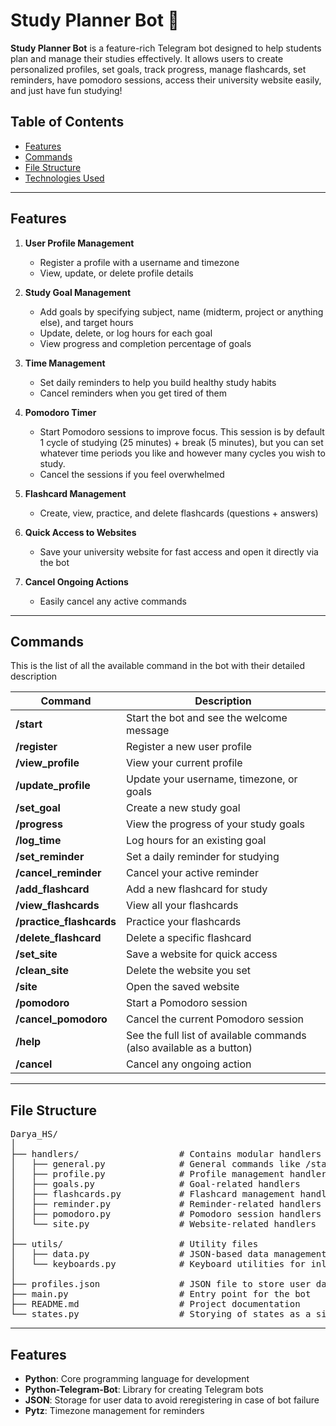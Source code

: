 # Study Planner Bot 🤖

**Study Planner Bot** is a feature-rich Telegram bot designed to help students plan and manage their studies effectively. It allows users to create personalized profiles, set goals, track progress, manage flashcards, set reminders, have pomodoro sessions, access their university website easily, and just have fun studying!

## Table of Contents

- [Features](#features)
- [Commands](#commands)
- [File Structure](#file-structure)
- [Technologies Used](#technologies-used)

---

## Features

1. **User Profile Management**  
   - Register a profile with a username and timezone  
   - View, update, or delete profile details

2. **Study Goal Management**  
   - Add goals by specifying subject, name (midterm, project or anything else), and target hours  
   - Update, delete, or log hours for each goal  
   - View progress and completion percentage of goals

3. **Time Management**  
   - Set daily reminders to help you build healthy study habits 
   - Cancel reminders when you get tired of them

4. **Pomodoro Timer**  
   - Start Pomodoro sessions to improve focus. This session is by default 1 cycle of studying (25 minutes) + break (5 minutes), but you can set whatever time periods you like and however many cycles you wish to study. 
   - Cancel the sessions if you feel overwhelmed

5. **Flashcard Management**  
   - Create, view, practice, and delete flashcards (questions + answers)

6. **Quick Access to Websites**  
   - Save your university website for fast access and open it directly via the bot

7. **Cancel Ongoing Actions**  
   - Easily cancel any active commands

---

## Commands
This is the list of all the available command in the bot with their detailed description

| Command               | Description                                                                 |
|-----------------------|-----------------------------------------------------------------------------|
| **/start**            | Start the bot and see the welcome message                                 |
| **/register**         | Register a new user profile                                               |
| **/view_profile**     | View your current profile                                                 |
| **/update_profile**   | Update your username, timezone, or goals                                  |
| **/set_goal**         | Create a new study goal                                                   |
| **/progress**         | View the progress of your study goals                                     |
| **/log_time**         | Log hours for an existing goal                                            |
| **/set_reminder**     | Set a daily reminder for studying                                         |
| **/cancel_reminder**  | Cancel your active reminder                                               |
| **/add_flashcard**    | Add a new flashcard for study                                             |
| **/view_flashcards**  | View all your flashcards                                                  |
| **/practice_flashcards** | Practice your flashcards                                               |
| **/delete_flashcard** | Delete a specific flashcard                                               |
| **/set_site**         | Save a website for quick access                                           |
| **/clean_site**         | Delete the website you set                                              |
| **/site**             | Open the saved website                                                   |
| **/pomodoro**         | Start a Pomodoro session                                                 |
| **/cancel_pomodoro**  | Cancel the current Pomodoro session                                       |
| **/help**             | See the full list of available commands (also available as a button)      |
| **/cancel**           | Cancel any ongoing action                                                |

---

## File Structure
<pre>
Darya_HS/
│
├── handlers/                   # Contains modular handlers for bot features
│   ├── general.py              # General commands like /start, /help, /cancel
│   ├── profile.py              # Profile management handlers
│   ├── goals.py                # Goal-related handlers
│   ├── flashcards.py           # Flashcard management handlers
│   ├── reminder.py             # Reminder-related handlers
│   ├── pomodoro.py             # Pomodoro session handlers
│   └── site.py                 # Website-related handlers
│
├── utils/                      # Utility files
│   ├── data.py                 # JSON-based data management
│   └── keyboards.py            # Keyboard utilities for inline/reply buttons
│
├── profiles.json               # JSON file to store user data (is not present by default, will appear after the first run)
├── main.py                     # Entry point for the bot
├── README.md                   # Project documentation
└── states.py                   # Storying of states as a single point of truth for all handlers
</pre>
---

## Features
- **Python**: Core programming language for development
- **Python-Telegram-Bot**: Library for creating Telegram bots
- **JSON**: Storage for user data to avoid reregistering in case of bot failure
- **Pytz**: Timezone management for reminders